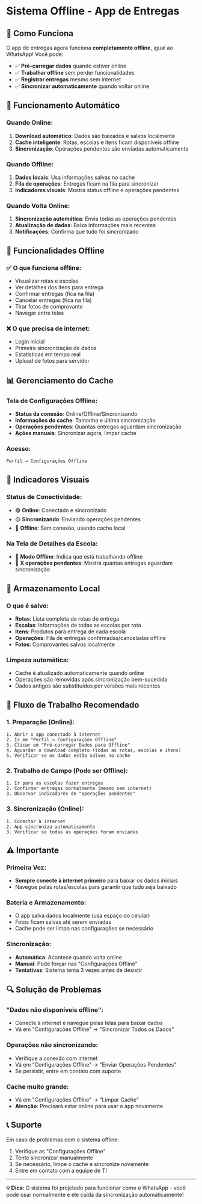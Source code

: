 # Sistema Offline - App de Entregas

## 📱 Como Funciona

O app de entregas agora funciona **completamente offline**, igual ao WhatsApp! Você pode:

- ✅ **Pré-carregar dados** quando estiver online
- ✅ **Trabalhar offline** sem perder funcionalidades
- ✅ **Registrar entregas** mesmo sem internet
- ✅ **Sincronizar automaticamente** quando voltar online

## 🔄 Funcionamento Automático

### Quando Online:
1. **Download automático**: Dados são baixados e salvos localmente
2. **Cache inteligente**: Rotas, escolas e itens ficam disponíveis offline
3. **Sincronização**: Operações pendentes são enviadas automaticamente

### Quando Offline:
1. **Dados locais**: Usa informações salvas no cache
2. **Fila de operações**: Entregas ficam na fila para sincronizar
3. **Indicadores visuais**: Mostra status offline e operações pendentes

### Quando Volta Online:
1. **Sincronização automática**: Envia todas as operações pendentes
2. **Atualização de dados**: Baixa informações mais recentes
3. **Notificações**: Confirma que tudo foi sincronizado

## 🎯 Funcionalidades Offline

### ✅ O que funciona offline:
- Visualizar rotas e escolas
- Ver detalhes dos itens para entrega
- Confirmar entregas (fica na fila)
- Cancelar entregas (fica na fila)
- Tirar fotos de comprovante
- Navegar entre telas

### ❌ O que precisa de internet:
- Login inicial
- Primeira sincronização de dados
- Estatísticas em tempo real
- Upload de fotos para servidor

## 📊 Gerenciamento do Cache

### Tela de Configurações Offline:
- **Status da conexão**: Online/Offline/Sincronizando
- **Informações do cache**: Tamanho e última sincronização
- **Operações pendentes**: Quantas entregas aguardam sincronização
- **Ações manuais**: Sincronizar agora, limpar cache

### Acesso:
`Perfil → Configurações Offline`

## 🔧 Indicadores Visuais

### Status de Conectividade:
- 🟢 **Online**: Conectado e sincronizado
- 🟡 **Sincronizando**: Enviando operações pendentes
- 🔴 **Offline**: Sem conexão, usando cache local

### Na Tela de Detalhes da Escola:
- 📶 **Modo Offline**: Indica que está trabalhando offline
- 🔄 **X operações pendentes**: Mostra quantas entregas aguardam sincronização

## 💾 Armazenamento Local

### O que é salvo:
- **Rotas**: Lista completa de rotas de entrega
- **Escolas**: Informações de todas as escolas por rota
- **Itens**: Produtos para entrega de cada escola
- **Operações**: Fila de entregas confirmadas/canceladas offline
- **Fotos**: Comprovantes salvos localmente

### Limpeza automática:
- Cache é atualizado automaticamente quando online
- Operações são removidas após sincronização bem-sucedida
- Dados antigos são substituídos por versões mais recentes

## 🚀 Fluxo de Trabalho Recomendado

### 1. Preparação (Online):
```
1. Abrir o app conectado à internet
2. Ir em "Perfil → Configurações Offline"
3. Clicar em "Pré-carregar Dados para Offline"
4. Aguardar o download completo (todas as rotas, escolas e itens)
5. Verificar se os dados estão salvos no cache
```

### 2. Trabalho de Campo (Pode ser Offline):
```
1. Ir para as escolas fazer entregas
2. Confirmar entregas normalmente (mesmo sem internet)
3. Observar indicadores de "operações pendentes"
```

### 3. Sincronização (Online):
```
1. Conectar à internet
2. App sincroniza automaticamente
3. Verificar se todas as operações foram enviadas
```

## ⚠️ Importante

### Primeira Vez:
- **Sempre conecte à internet primeiro** para baixar os dados iniciais
- Navegue pelas rotas/escolas para garantir que tudo seja baixado

### Bateria e Armazenamento:
- O app salva dados localmente (usa espaço do celular)
- Fotos ficam salvas até serem enviadas
- Cache pode ser limpo nas configurações se necessário

### Sincronização:
- **Automática**: Acontece quando volta online
- **Manual**: Pode forçar nas "Configurações Offline"
- **Tentativas**: Sistema tenta 3 vezes antes de desistir

## 🔍 Solução de Problemas

### "Dados não disponíveis offline":
- Conecte à internet e navegue pelas telas para baixar dados
- Vá em "Configurações Offline" → "Sincronizar Todos os Dados"

### Operações não sincronizando:
- Verifique a conexão com internet
- Vá em "Configurações Offline" → "Enviar Operações Pendentes"
- Se persistir, entre em contato com suporte

### Cache muito grande:
- Vá em "Configurações Offline" → "Limpar Cache"
- **Atenção**: Precisará estar online para usar o app novamente

## 📞 Suporte

Em caso de problemas com o sistema offline:
1. Verifique as "Configurações Offline"
2. Tente sincronizar manualmente
3. Se necessário, limpe o cache e sincronize novamente
4. Entre em contato com a equipe de TI

---

**💡 Dica**: O sistema foi projetado para funcionar como o WhatsApp - você pode usar normalmente e ele cuida da sincronização automaticamente!
